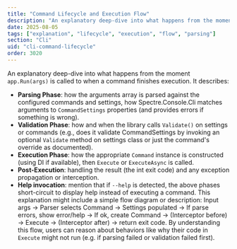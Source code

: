 ```yaml
---
title: "Command Lifecycle and Execution Flow"
description: "An explanatory deep-dive into what happens from the moment app.Run(args) is called to when a command finishes execution"
date: 2025-08-05
tags: ["explanation", "lifecycle", "execution", "flow", "parsing"]
section: "Cli"
uid: "cli-command-lifecycle"
order: 3020
---
```


An explanatory deep-dive into what happens from the moment `app.Run(args)` is called to when a command finishes execution. It describes:

* **Parsing Phase**: how the arguments array is parsed against the configured commands and settings, how Spectre.Console.Cli matches arguments to `CommandSettings` properties (and provides errors if something is wrong).
* **Validation Phase**: how and when the library calls `Validate()` on settings or commands (e.g., does it validate CommandSettings by invoking an optional `Validate` method on settings class or just the command's override as documented).
* **Execution Phase**: how the appropriate `Command` instance is constructed (using DI if available), then `Execute` or `ExecuteAsync` is called.
* **Post-Execution**: handling the result (the int exit code) and any exception propagation or interception.
* **Help invocation**: mention that if `--help` is detected, the above phases short-circuit to display help instead of executing a command.
  This explanation might include a simple flow diagram or description: Input args -> Parser selects Command -> Settings populated -> If parse errors, show error/help -> If ok, create Command -> (Interceptor before) -> Execute -> (Interceptor after) -> return exit code. By understanding this flow, users can reason about behaviors like why their code in `Execute` might not run (e.g. if parsing failed or validation failed first).